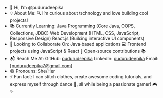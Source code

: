 - 👋 Hi, I’m @pudurudeepika
- 💡 About Me:
    🔍 I’m curious about technology and love building cool projects!
- 📚 Currently Learning:
     Java Programming (Core Java, OOPS, Collections, JDBC)
     Web Development (HTML, CSS, JavaScript, Responsive Design)
     React.js (Building interactive UI components)
- 🤝 Looking to Collaborate On:
     Java-based applications 💻
     Frontend projects using JavaScript & React 🚀
     Open-source contributions 📚
- 📬 Reach Me At:
     GitHub: [pudurudeepika](https://github.com/pudurudeepika)
     LinkedIn: [pudurudeepika](https://www.linkedin.com/in/puduru-deepika-0625a9267/)
     Email: [pudurudeepika7@gmail.com]
- 😄 Pronouns: She/Her
- ⚡ Fun fact: 
     I can stitch clothes, create awesome coding tutorials, and express myself through dance 💃, all while being a passionate gamer! 🎮✨
<!---
pudurudeepika/pudurudeepika is a ✨ special ✨ repository because its `README.md` (this file) appears on your GitHub profile.
You can click the Preview link to take a look at your changes.
--->
